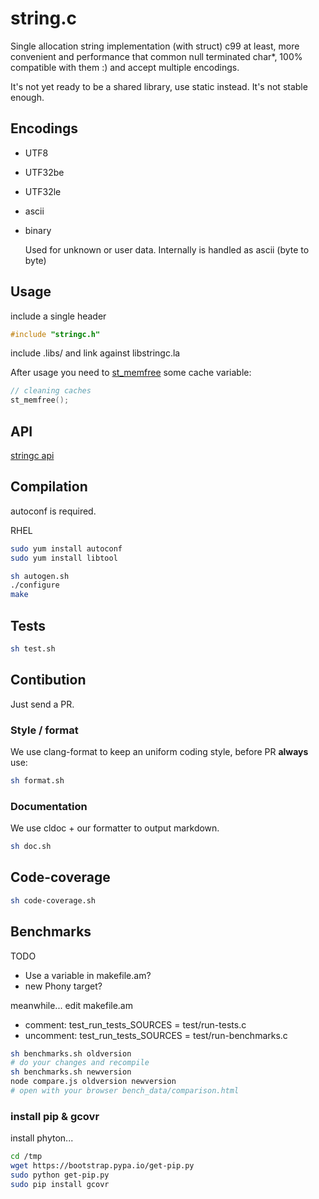 # string.c

Single allocation string implementation (with struct) c99 at least,
more convenient and performance that common null terminated char*,
100% compatible with them :) and accept multiple encodings.

It's not yet ready to be a shared library, use static instead. It's not stable
enough.

## Encodings

* UTF8
* UTF32be
* UTF32le
* ascii
* binary

  Used for unknown or user data. Internally is handled as ascii (byte to byte)

## Usage

include a single header

```c
#include "stringc.h"
```

include .libs/ and link against libstringc.la

After usage you need to
 [st_memfree](https://github.com/llafuente/string.c/blob/master/doc.md#st_memfree)
 some cache variable:

```c
// cleaning caches
st_memfree();
```

## API

[stringc api](https://github.com/llafuente/string.c/blob/master/doc.md)

## Compilation

autoconf is required.

RHEL
```bash
sudo yum install autoconf
sudo yum install libtool
```

```bash
sh autogen.sh
./configure
make
```

## Tests

```bash
sh test.sh
```

## Contibution

Just send a PR.

### Style / format

We use clang-format
to keep an uniform coding style, before PR **always** use:

```bash
sh format.sh
```

### Documentation

We use cldoc + our formatter to output markdown.

```bash
sh doc.sh
```


## Code-coverage

```bash
sh code-coverage.sh
```

## Benchmarks

TODO
* Use a variable in makefile.am?
* new Phony target?

meanwhile... edit makefile.am
* comment: test_run_tests_SOURCES = test/run-tests.c
* uncomment: test_run_tests_SOURCES = test/run-benchmarks.c

```bash
sh benchmarks.sh oldversion
# do your changes and recompile
sh benchmarks.sh newversion
node compare.js oldversion newversion
# open with your browser bench_data/comparison.html
```


### install pip & gcovr

install phyton...

```bash
cd /tmp
wget https://bootstrap.pypa.io/get-pip.py
sudo python get-pip.py
sudo pip install gcovr
```
